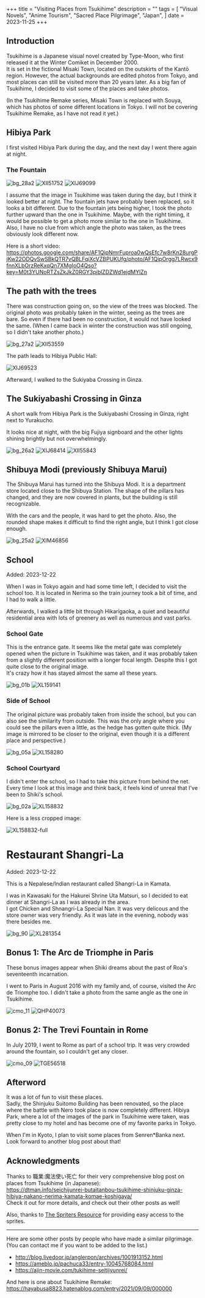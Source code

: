 +++
title = "Visiting Places from Tsukihime"
description = ""
tags = [
  "Visual Novels",
  "Anime Tourism",
  "Sacred Place Pilgrimage",
  "Japan",
]
date = 2023-11-25
+++

## Introduction

Tsukihime is a Japanese visual novel created by Type-Moon, who first released it at the Winter Comiket in December 2000.  
It is set in the fictional Misaki Town, located on the outskirts of the Kantō region. However, the actual backgrounds are edited photos from Tokyo, and most places can still be visited more than 20 years later.
As a big fan of Tsukihime, I decided to visit some of the places and take photos.

(In the Tsukihime Remake series, Misaki Town is replaced with Souya, which has photos of some different locations in Tokyo. I will not be covering Tsukihime Remake, as I have not read it yet.)

## Hibiya Park

I first visited Hibiya Park during the day, and the next day I went there again at night.

### The Fountain

![bg_28a2](bg_28a2.jpg)
![XII51752](XII51752.jpg)
![XIJ69099](XIJ69099.jpg)

I assume that the image in Tsukihime was taken during the day, but I think it looked better at night.
The fountain jets have probably been replaced, so it looks a bit different.
Due to the fountain jets being higher, I took the photo further upward than the one in Tsukihime.
Maybe, with the right timing, it would be possible to get a photo more similar to the one in Tsukihime.  
Also, I have no clue from which angle the photo was taken, as the trees obviously look different now.

Here is a short video: <https://photos.google.com/share/AF1QipNmrFuproa0wQsEfc7w8rKn28urgPjKw22ODQvSwSBkQTR7vQBLFqiXcVZBPUKUfg/photo/AF1QipOrgg7LRwcx9fnnXLbOrzReKxqQn7XMgIoO4Qso?key=M0t3YUNoRTZsZkJkZ0RGY3piblZDZWd1ejdMYlZn>

## The path with the trees

There was construction going on, so the view of the trees was blocked. The original photo was probably taken in the winter, seeing as the trees are bare.
So even if there had been no construction, it would not have looked the same. (When I came back in winter the construction was still ongoing, so I didn't take another photo.)

![bg_27a2](bg_27a2.jpg)
![XII53559](XII53559.jpg)

The path leads to Hibiya Public Hall:

![XIJ69523](XIJ69523.jpg)

Afterward, I walked to the Sukiyaba Crossing in Ginza.

## The Sukiyabashi Crossing in Ginza

A short walk from Hibiya Park is the Sukiyabashi Crossing in Ginza, right next to Yurakucho.

It looks nice at night, with the big Fujiya signboard and the other lights shining brightly but not overwhelmingly.

![bg_26a2](bg_26a2.jpg)
![XIJ68414](XIJ68414.jpg)
![XII55843](XII55843.jpg)

## Shibuya Modi (previously Shibuya Marui)

The Shibuya Marui has turned into the Shibuya Modi. It is a department store located close to the Shibuya Station.
The shape of the pillars has changed, and they are now covered in plants, but the building is still recognizable.

With the cars and the people, it was hard to get the photo. Also, the rounded shape makes it difficult to find the right angle, but I think I got close enough.

![bg_25a2](bg_25a2.jpg)
![XIM46856](XIM46856.jpg)

## School

Added: 2023-12-22

When I was in Tokyo again and had some time left, I decided to visit the school too.
It is located in Nerima so the train journey took a bit of time, and I had to walk a little.

Afterwards, I walked a little bit through Hikarigaoka, a quiet and beautiful residential area with lots of greenery as well as numerous and vast parks.

### School Gate

This is the entrance gate. It seems like the metal gate was completely opened when the picture in Tsukihime was taken, and it was probably taken from a slightly different position with a longer focal length.
Despite this I got quite close to the original image.  
It's crazy how it has stayed almost the same all these years.

![bg_01b](bg_01b.jpg)
![XL159141](XL159141.jpg)

### Side of School

The original picture was probably taken from inside the school, but you can also see the similarity from outside.
This was the only angle where you could see the pillars even a little, as the hedge has gotten quite thick.
(My image is mirrored to be closer to the original, even though it is a different place and perspective.)

![bg_05a](bg_05a.jpg)
![XL158280](XL158280.jpg)

### School Courtyard

I didn't enter the school, so I had to take this picture from behind the net.
Every time I look at this image and think back, it feels kind of unreal that I've been to Shiki's school.

![bg_02a](bg_02a.jpg)
![XL158832](XL158832.jpg)

Here is a less cropped image:

![XL158832-full](XL158832-full.jpg)

# Restaurant Shangri-La

Added: 2023-12-22

This is a Nepalese/Indian restaurant called Shangri-La in Kamata.

I was in Kawasaki for the Hakurei Shrine Uta Matsuri, so I decided to eat dinner at Shangri-La as I was already in the area.  
I got Chicken and Shnangri-La Special Nan. It was very delicous and the store owner was very friendly.
As it was late in the evening, nobody was there besides me.

![bg_90](bg_90.jpg)
![XL281354](XL281354.jpg)

## Bonus 1: The Arc de Triomphe in Paris

These bonus images appear when Shiki dreams about the past of Roa's seventeenth incarnation.

I went to Paris in August 2016 with my family and, of course, visited the Arc de Triomphe too. I didn't take a photo from the same angle as the one in Tsukihime.

![cmo_11](cmo_11.jpg)
![QHP40073](QHP40073.jpg)

## Bonus 2: The Trevi Fountain in Rome

In July 2019, I went to Rome as part of a school trip. It was very crowded around the fountain, so I couldn't get any closer.

![cmo_09](cmo_09.jpg)
![TGE56518](TGE56518.jpg)

## Afterword

It was a lot of fun to visit these places.  
Sadly, the Shinjuku Suitomo Building has been renovated, so the place where the battle with Nero took place is now completely different.
Hibiya Park, where a lot of the images of the park in Tsukihime were taken, was pretty close to my hotel and has become one of my favorite parks in Tokyo.

When I'm in Kyoto, I plan to visit some places from Senren*Banka next.  
Look forward to another blog post about that!

## Acknowledgments

Thanks to 職業:魔法使い死亡 for their very comprehensive blog post on places from Tsukihime (in Japanese):  
<https://dtman.info/seichijunrei-butaitanbou-tsukihime-shinjuku-ginza-hibiya-nakano-nerima-kamata-komae-koshigaya/>  
Check it out for more details, and check out their other posts as well!

Also, thanks to [The Spriters Resource](https://www.spriters-resource.com/) for providing easy access to the sprites.

---

Here are some other posts by people who have made a similar pilgrimage.  
(You can contact me if you want to be added to the list.)

- <http://blog.livedoor.jp/anglerpon/archives/1001913152.html>
- <https://ameblo.jp/pachuca33/entry-10045768084.html>
- <https://ajin-movie.com/tukihime-seitijyunrei/>

And here is one about Tsukihime Remake: <https://hayabusa8823.hatenablog.com/entry/2021/09/09/000000>
